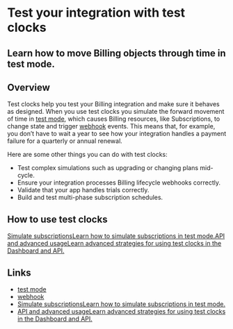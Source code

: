 # Test your integration with test clocks

## Learn how to move Billing objects through time in test mode.

## Overview

Test clocks help you test your Billing integration and make sure it behaves as
designed. When you use test clocks you simulate the forward movement of time in
[test mode](https://docs.stripe.com/test-mode), which causes Billing resources,
like Subscriptions, to change state and trigger
[webhook](https://docs.stripe.com/webhooks) events. This means that, for
example, you don’t have to wait a year to see how your integration handles a
payment failure for a quarterly or annual renewal.

Here are some other things you can do with test clocks:

- Test complex simulations such as upgrading or changing plans mid-cycle.
- Ensure your integration processes Billing lifecycle webhooks correctly.
- Validate that your app handles trials correctly.
- Build and test multi-phase subscription schedules.

## How to use test clocks

[Simulate subscriptionsLearn how to simulate subscriptions in test
mode.](https://docs.stripe.com/billing/testing/test-clocks/simulate-subscriptions)[API
and advanced usageLearn advanced strategies for using test clocks in the
Dashboard and
API.](https://docs.stripe.com/billing/testing/test-clocks/api-advanced-usage)

## Links

- [test mode](https://docs.stripe.com/test-mode)
- [webhook](https://docs.stripe.com/webhooks)
- [Simulate subscriptionsLearn how to simulate subscriptions in test
mode.](https://docs.stripe.com/billing/testing/test-clocks/simulate-subscriptions)
- [API and advanced usageLearn advanced strategies for using test clocks in the
Dashboard and
API.](https://docs.stripe.com/billing/testing/test-clocks/api-advanced-usage)